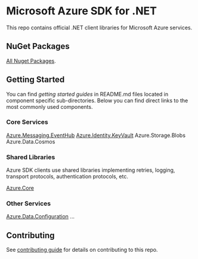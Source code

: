 # Microsoft Azure SDK for .NET

This repo contains official .NET client libraries for Microsoft Azure services.

## NuGet Packages

[All Nuget Packages](https://github.com/Azure/azure-sdk-for-net/tree/master/Documentation/sdk-for-net-packages.md).

## Getting Started

You can find _getting started guides_ in README.md files located in component specific sub-directories. 
Below you can find direct links to the most commonly used components.

### Core Services
[Azure.Messaging.EventHub](https://github.com/Azure/azure-sdk-for-net/blob/master/sdk/eventhub/Microsoft.Azure.EventHubs/README.md)
[Azure.Identity.KeyVault](https://github.com/Azure/azure-sdk-for-net/blob/master/sdk/keyvault/Microsoft.Azure.KeyVault/README.md)
Azure.Storage.Blobs
Azure.Data.Cosmos

### Shared Libraries
Azure SDK clients use shared libraries implementing retries, logging, transport protocols, authentication protocols, etc. 

[Azure.Core](https://github.com/Azure/azure-sdk-for-net/blob/master/src/SDKs/Azure.Core/data-plane/README.md)

### Other Services
[Azure.Data.Configuration](https://github.com/Azure/azure-sdk-for-net/blob/master/src/SDKs/Azure.ApplicationModel.Configuration/data-plane/README.md)
...

## Contributing
See [contributing guide](https://github.com/Azure/azure-sdk-for-net/CONTRIBUTING.md) for details on contributing to this repo.
